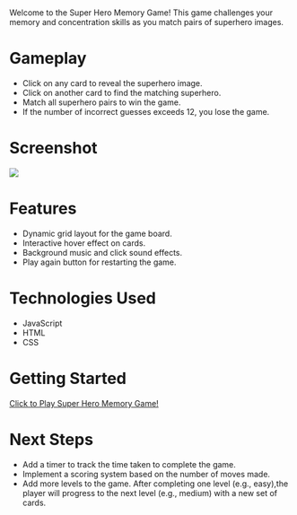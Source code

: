 # <Super Hero Memory Game>

Welcome to the Super Hero Memory Game! This game challenges your memory and concentration skills as you match pairs of superhero images.

# Gameplay

- Click on any card to reveal the superhero image.
- Click on another card to find the matching superhero.
- Match all superhero pairs to win the game.
- If the number of incorrect guesses exceeds 12, you lose the game.

# Screenshot

<img src="../project1_memorygame/images/super hero memory game.png">

# Features

- Dynamic grid layout for the game board.
- Interactive hover effect on cards.
- Background music and click sound effects.
- Play again button for restarting the game.

# Technologies Used

- JavaScript
- HTML
- CSS

# Getting Started

[Click to Play Super Hero Memory Game!](https://daisybala.github.io/concentration/)

# Next Steps

- Add a timer to track the time taken to complete the game.
- Implement a scoring system based on the number of moves made.
- Add more levels to the game. After completing one level (e.g., easy),the player will progress to the next level (e.g., medium) with a new set of cards.